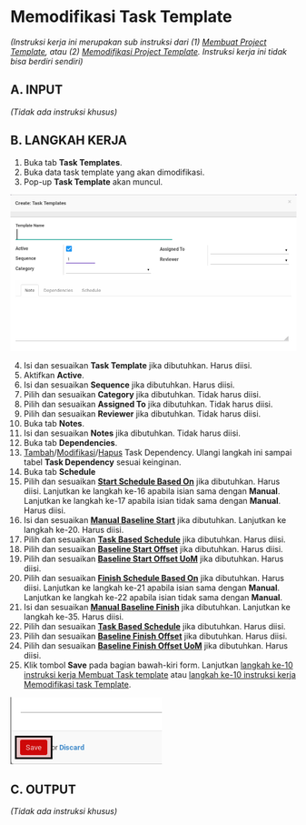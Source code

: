 # Memodifikasi Task Template

*(Instruksi kerja ini merupakan sub instruksi dari (1) [Membuat Project Template](./membuat.md), atau (2) [Memodifikasi Project Template](./memodifikasi.md). Instruksi kerja ini tidak bisa berdiri sendiri)*

## A. INPUT

*(Tidak ada instruksi khusus)*

## B. LANGKAH KERJA

1. Buka tab **Task Templates**.
2. Buka data task template yang akan dimodifikasi.
3. Pop-up **Task Template** akan muncul.

![](../../img/project-template/pop-up-task-template.png)

4. Isi dan sesuaikan **Task Template** jika dibutuhkan. Harus diisi.
5. Aktifkan **Active**.
6. Isi dan sesuaikan **Sequence** jika dibutuhkan. Harus diisi.
7. Pilih dan sesuaikan **Category** jika dibutuhkan. Tidak harus diisi.
8. Pilih dan sesuaikan **Assigned To** jika dibutuhkan. Tidak harus diisi.
9. Pilih dan sesuaikan **Reviewer** jika dibutuhkan. Tidak harus diisi.
10. Buka tab **Notes**.
11. Isi dan sesuaikan **Notes** jika dibutuhkan. Tidak harus diisi.
12. Buka tab **Dependencies**.
13. [Tambah](./menambah-task-template-dependency.md)/[Modifikasi](./memodifikasi-task-template-dependency.md)/[Hapus](./menghapus-task-template-dependency.md) Task Dependency. Ulangi langkah ini sampai tabel **Task Dependency** sesuai keinginan.
14. Buka tab **Schedule**
15. Pilih dan sesuaikan [**Start Schedule Based On**](./penjelasan.md#field-start-schedule-base-on) jika dibutuhkan. Harus diisi. Lanjutkan ke langkah ke-16 apabila isian sama dengan **Manual**. Lanjutkan ke langkah ke-17 apabila isian tidak sama dengan **Manual**. Harus diisi.
16. Isi dan sesuaikan [**Manual Baseline Start**](./penjelasan.md#field-manual-baseline-start) jika dibutuhkan. Lanjutkan ke langkah ke-20. Harus diisi.
17. Pilih dan sesuaikan [**Task Based Schedule**](./penjelasan.md#field-task-based-schedule-start) jika dibutuhkan. Harus diisi.
18. Pilih dan sesuaikan [**Baseline Start Offset**](./penjelasan.md#field-baseline-start-offset) jika dibutuhkan. Harus diisi.
19. Pilih dan sesuaikan [**Baseline Start Offset UoM**](./penjelasan.md#field-baseline-start-offset-uom) jika dibutuhkan. Harus diisi.
20. Pilih dan sesuaikan [**Finish Schedule Based On**](./penjelasan.md#field-finish-schedule-based-on) jika dibutuhkan. Harus diisi. Lanjutkan ke langkah ke-21 apabila isian sama dengan **Manual**. Lanjutkan ke langkah ke-22 apabila isian tidak sama dengan **Manual**.
21. Isi dan sesuaikan [**Manual Baseline Finish**](./penjelasan.md#field-manual-baseline-finish) jika dibutuhkan. Lanjutkan ke langkah ke-35. Harus diisi.
22. Pilih dan sesuaikan [**Task Based Schedule**](./penjelasan.md#field-task-based-schedule-finish) jika dibutuhkan. Harus diisi.
23. Pilih dan sesuaikan [**Baseline Finish Offset**](./penjelasan.md#field-baseline-finish-offset) jika dibutuhkan. Harus diisi.
24. Pilih dan sesuaikan [**Baseline Finish Offset UoM**](./penjelasan.md#field-baseline-finish-offset-uom) jika dibutuhkan. Harus diisi.
25. Klik tombol **Save** pada bagian bawah-kiri form. Lanjutkan [langkah ke-10 instruksi kerja Membuat Task template](./membuat.md#l10) atau [langkah ke-10 instruksi kerja Memodifikasi task Template](./memodifikasi.md#l10).

![](../../img/project-template/tombol-save-task-template.png)

## C. OUTPUT

*(Tidak ada instruksi khusus)*

